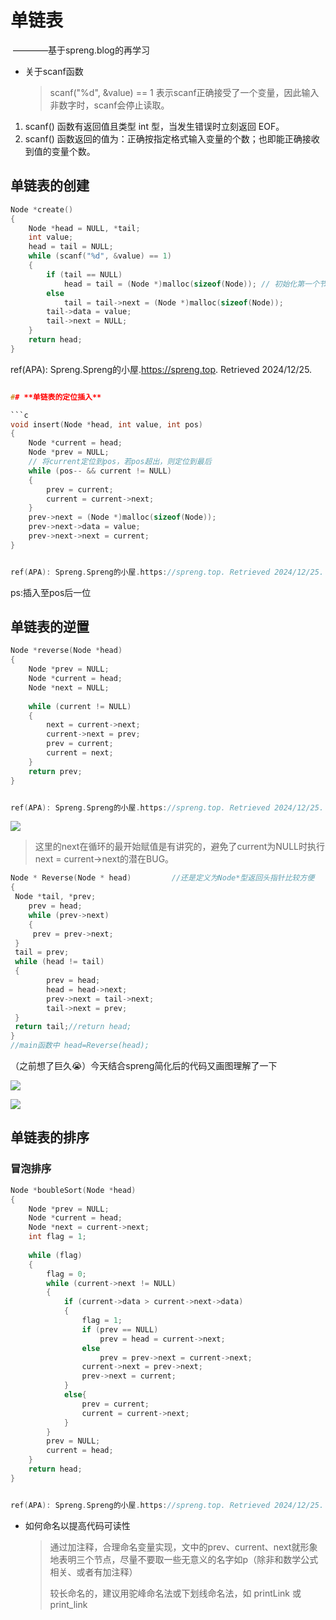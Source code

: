 # 单链表

​                                                                                                                                                                            ————基于spreng.blog的再学习



- 关于scanf函数

  > scanf("%d", &value) == 1 表示scanf正确接受了一个变量，因此输入非数字时，scanf会停止读取。

1. scanf() 函数有返回值且类型 int 型，当发生错误时立刻返回 EOF。
2. scanf() 函数返回的值为：正确按指定格式输入变量的个数；也即能正确接收到值的变量个数。



## 单链表的创建

```c
Node *create()
{
    Node *head = NULL, *tail;
    int value;
    head = tail = NULL;
    while (scanf("%d", &value) == 1)
    {
        if (tail == NULL)
            head = tail = (Node *)malloc(sizeof(Node)); // 初始化第一个节点
        else
            tail = tail->next = (Node *)malloc(sizeof(Node));
        tail->data = value;
        tail->next = NULL;
    }
    return head;
}

```

ref(APA): Spreng.Spreng的小屋.https://spreng.top. Retrieved 2024/12/25.
   ```c

   ## **单链表的定位插入**
   
   ```c
   void insert(Node *head, int value, int pos)
   {
       Node *current = head;
       Node *prev = NULL;
       // 将current定位到pos，若pos超出，则定位到最后
       while (pos-- && current != NULL)
       {
           prev = current;
           current = current->next;
       }
       prev->next = (Node *)malloc(sizeof(Node));
       prev->next->data = value;
       prev->next->next = current;
   }
   
   
ref(APA): Spreng.Spreng的小屋.https://spreng.top. Retrieved 2024/12/25.
   ```

   ps:插入至pos后一位

   ## **单链表的逆置**

   ```c
   Node *reverse(Node *head)
   {
       Node *prev = NULL;
       Node *current = head;
       Node *next = NULL;
    
       while (current != NULL)
       {
           next = current->next;
           current->next = prev;
           prev = current;
           current = next;
       }
       return prev;
   }

   
ref(APA): Spreng.Spreng的小屋.https://spreng.top. Retrieved 2024/12/25.
   ```

   ![](https://jpdsg-3.oss-cn-beijing.aliyuncs.com/image2/20250214161538028.jpg)

   > 这里的next在循环的最开始赋值是有讲究的，避免了current为NULL时执行next = current->next的潜在BUG。



   ```c
   Node * Reverse(Node * head)         //还是定义为Node*型返回头指针比较方便
   {
   	Node *tail, *prev;
       prev = head;
       while (prev->next)
       {
   		prev = prev->next;
   	}
   	tail = prev;
   	while (head != tail)
   	{
           prev = head;
           head = head->next;
           prev->next = tail->next;
           tail->next = prev;
	}
   	return tail;//return head;
}
   //main函数中 head=Reverse(head);
   
   ```

   （之前想了巨久😭）今天结合spreng简化后的代码又画图理解了一下

   ![](https://jpdsg-3.oss-cn-beijing.aliyuncs.com/image2/20250214161543225.jpg)

   ![](https://jpdsg-3.oss-cn-beijing.aliyuncs.com/image2/20250214161545741.jpg)

   ## **单链表的排序**

   ### 冒泡排序

   ```c
   Node *boubleSort(Node *head)
   {
       Node *prev = NULL;
       Node *current = head;
       Node *next = current->next;
       int flag = 1;
    
       while (flag)
       {
           flag = 0;
           while (current->next != NULL)
           {
               if (current->data > current->next->data)
               {
                   flag = 1;
                   if (prev == NULL)
                       prev = head = current->next;
                   else
                       prev = prev->next = current->next;
                   current->next = prev->next;
                   prev->next = current;
               }
               else{
                   prev = current;
                   current = current->next;
               }
           }
           prev = NULL;
           current = head;
       }
       return head;
   }
   
   
   ref(APA): Spreng.Spreng的小屋.https://spreng.top. Retrieved 2024/12/25.
   ```

   

- 如何命名以提高代码可读性

  > 通过加注释，合理命名变量实现，文中的prev、current、next就形象地表明三个节点，尽量不要取一些无意义的名字如p（除非和数学公式相关、或者有加注释）
  >
  > 较长命名的，建议用驼峰命名法或下划线命名法，如 printLink 或 print_link